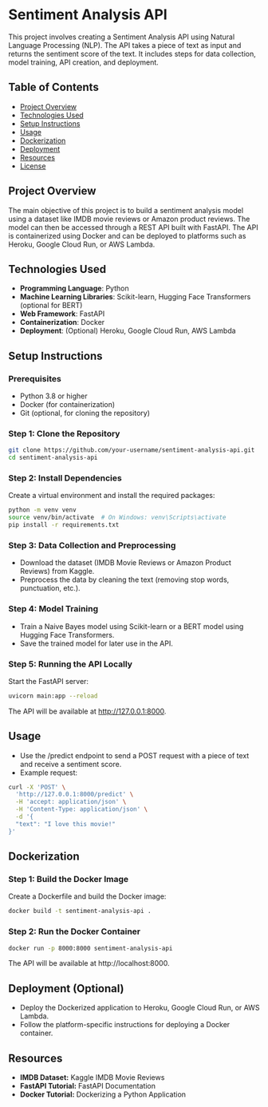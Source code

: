 # Sentiment Analysis API

This project involves creating a Sentiment Analysis API using Natural Language Processing (NLP). The API takes a piece of text as input and returns the sentiment score of the text. It includes steps for data collection, model training, API creation, and deployment.

## Table of Contents
- [Project Overview](#project-overview)
- [Technologies Used](#technologies-used)
- [Setup Instructions](#setup-instructions)
- [Usage](#usage)
- [Dockerization](#dockerization)
- [Deployment](#deployment)
- [Resources](#resources)
- [License](#license)

## Project Overview
The main objective of this project is to build a sentiment analysis model using a dataset like IMDB movie reviews or Amazon product reviews. The model can then be accessed through a REST API built with FastAPI. The API is containerized using Docker and can be deployed to platforms such as Heroku, Google Cloud Run, or AWS Lambda.

## Technologies Used
- **Programming Language**: Python
- **Machine Learning Libraries**: Scikit-learn, Hugging Face Transformers (optional for BERT)
- **Web Framework**: FastAPI
- **Containerization**: Docker
- **Deployment**: (Optional) Heroku, Google Cloud Run, AWS Lambda

## Setup Instructions

### Prerequisites
- Python 3.8 or higher
- Docker (for containerization)
- Git (optional, for cloning the repository)

### Step 1: Clone the Repository
```bash
git clone https://github.com/your-username/sentiment-analysis-api.git
cd sentiment-analysis-api
```

### Step 2: Install Dependencies
Create a virtual environment and install the required packages:

```bash
python -m venv venv
source venv/bin/activate  # On Windows: venv\Scripts\activate
pip install -r requirements.txt
```
### Step 3: Data Collection and Preprocessing
- Download the dataset (IMDB Movie Reviews or Amazon Product Reviews) from Kaggle.
- Preprocess the data by cleaning the text (removing stop words, punctuation, etc.).

### Step 4: Model Training
- Train a Naive Bayes model using Scikit-learn or a BERT model using Hugging Face Transformers.
- Save the trained model for later use in the API.

### Step 5: Running the API Locally
Start the FastAPI server:

```bash
uvicorn main:app --reload
```
The API will be available at http://127.0.0.1:8000.

## Usage
- Use the /predict endpoint to send a POST request with a piece of text and receive a sentiment score.
- Example request:
```bash
curl -X 'POST' \
  'http://127.0.0.1:8000/predict' \
  -H 'accept: application/json' \
  -H 'Content-Type: application/json' \
  -d '{
  "text": "I love this movie!"
}'
```
## Dockerization
### Step 1: Build the Docker Image
Create a Dockerfile and build the Docker image:

```bash
docker build -t sentiment-analysis-api .
```
### Step 2: Run the Docker Container
```bash
docker run -p 8000:8000 sentiment-analysis-api
```
The API will be available at http://localhost:8000.

## Deployment (Optional)
- Deploy the Dockerized application to Heroku, Google Cloud Run, or AWS Lambda.
- Follow the platform-specific instructions for deploying a Docker container.
## Resources
- **IMDB Dataset:** Kaggle IMDB Movie Reviews
- **FastAPI Tutorial:** FastAPI Documentation
- **Docker Tutorial:** Dockerizing a Python Application
